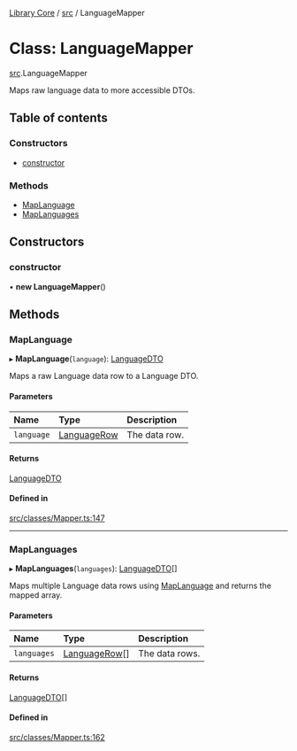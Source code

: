 [Library Core](../README.md) / [src](../modules/src.md) / LanguageMapper

# Class: LanguageMapper

[src](../modules/src.md).LanguageMapper

Maps raw language data to more accessible DTOs.

## Table of contents

### Constructors

- [constructor](src.languagemapper.md#constructor)

### Methods

- [MapLanguage](src.languagemapper.md#maplanguage)
- [MapLanguages](src.languagemapper.md#maplanguages)

## Constructors

### constructor

• **new LanguageMapper**()

## Methods

### MapLanguage

▸ **MapLanguage**(`language`): [LanguageDTO](../interfaces/types_dto.languagedto.md)

Maps a raw Language data row to a Language DTO.

#### Parameters

| Name | Type | Description |
| :------ | :------ | :------ |
| `language` | [LanguageRow](../interfaces/types_database.languagerow.md) | The data row. |

#### Returns

[LanguageDTO](../interfaces/types_dto.languagedto.md)

#### Defined in

[src/classes/Mapper.ts:147](https://github.com/BenShelton/library-api/blob/master/packages/core/src/classes/Mapper.ts#L147)

___

### MapLanguages

▸ **MapLanguages**(`languages`): [LanguageDTO](../interfaces/types_dto.languagedto.md)[]

Maps multiple Language data rows using [MapLanguage](src.languagemapper.md#maplanguage) and returns the mapped array.

#### Parameters

| Name | Type | Description |
| :------ | :------ | :------ |
| `languages` | [LanguageRow](../interfaces/types_database.languagerow.md)[] | The data rows. |

#### Returns

[LanguageDTO](../interfaces/types_dto.languagedto.md)[]

#### Defined in

[src/classes/Mapper.ts:162](https://github.com/BenShelton/library-api/blob/master/packages/core/src/classes/Mapper.ts#L162)
